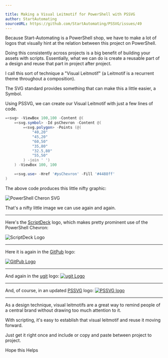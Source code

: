 ```yaml
---

title: Making a Visual Leitmotif for PowerShell with PSSVG
author: StartAutomating
sourceURL: https://github.com/StartAutomating/PSSVG/issues/49
---
```

Because Start-Automating is a PowerShell shop, we have to make a lot of logos that visually hint at the relation between this project on PowerShell.

Doing this consistently across projects is a big benefit of building your assets with scripts.  Essentially, what we can do is create a reusable part of a design and reuse that part in project after project.

I call this sort of technique a "Visual Leitmotif" (a Leitmotif is a recurrent theme throughout a composition).

The SVG standard provides something that can make this a little easier, a Symbol.

Using PSSVG, we can create our Visual Leitmotif with just a few lines of code.

~~~PowerShell
=<svg> -ViewBox 100,100 -Content @(
    =<svg.symbol> -Id psChevron -Content @(
        =<svg.polygon> -Points (@(
            "40,20"
            "45,20"
            "60,50"
            "35,80"
            "32.5,80"
            "55,50"
        ) -join ' ')
    ) -ViewBox 100, 100

    =<svg.use> -Href '#psChevron' -Fill '#4488ff'
)
~~~

The above code produces this little nifty graphic:

![PowerShell Cheron SVG](https://raw.githubusercontent.com/StartAutomating/PSSVG/main/Examples/PowerShellChevron.svg)

That's a nifty little image we can use again and again.

---

Here's the [ScriptDeck](https://github.com/StartAutomating/ScriptDeck) logo, which makes pretty prominent use of the PowerShell Chevron:

![ScriptDeck Logo](https://raw.githubusercontent.com/StartAutomating/ScriptDeck/main/Assets/ScriptDeck.svg)

---

Here it is again in the [GitPub](https://github.com/StartAutomating/GitPub) logo:

[![GitPub Logo](https://raw.githubusercontent.com/StartAutomating/GitPub/main/assets/GitPub.svg)](https://github.com/StartAutomating/GitPub/blob/main/GitPub.PSSVG.ps1)

---

And again in the [ugit](https://github.com/StartAutomating/ugit) logo:
[![ugit Logo](https://raw.githubusercontent.com/StartAutomating/ugit/main/assets/ugit.svg)](https://github.com/StartAutomating/ugit/blob/main/ugit.PSSVG.ps1)

---
And, of course, in an updated [PSSVG](https://github.com/StartAutomating/PSSVG) logo:
[![PSSVG logo ](https://raw.githubusercontent.com/StartAutomating/PSSVG/main/Assets/PSSVG.svg)](https://github.com/StartAutomating/PSSVG/blob/main/PSSVG.PSSVG.ps1)

---


As a design technique, visual leitmotifs are a great way to remind people of a central brand without drawing too much attention to it.

With scripting, it's easy to establish that visual leitmotif and reuse it moving forward.

Just get it right once and include or copy and paste between project to project.

Hope this Helps
